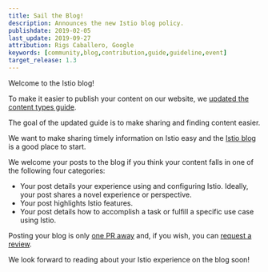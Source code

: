 ```yaml
---
title: Sail the Blog!
description: Announces the new Istio blog policy.
publishdate: 2019-02-05
last_update: 2019-09-27
attribution: Rigs Caballero, Google
keywords: [community,blog,contribution,guide,guideline,event]
target_release: 1.3
---
```


Welcome to the Istio blog!

To make it easier to publish your content on our website, we
[updated the content types guide](/pt-br/docs/releases/contribute/add-content/#content-types).

The goal of the updated guide is to make sharing and finding content easier.

We want to make sharing timely information on Istio easy and the [Istio blog](/pt-br/blog)
is a good place to start.

We welcome your posts to the blog if you think your content falls in one of the
following four categories:

-  Your post details your experience using and configuring Istio. Ideally, your
   post shares a novel experience or perspective.
-  Your post highlights Istio features.
-  Your post details how to accomplish a task or fulfill a specific use case
   using Istio.

Posting your blog is only [one PR away](/pt-br/docs/releases/contribute/github/)
and, if you wish, you can [request a review](/pt-br/docs/releases/contribute/review).

We look forward to reading about your Istio experience on the blog soon!
